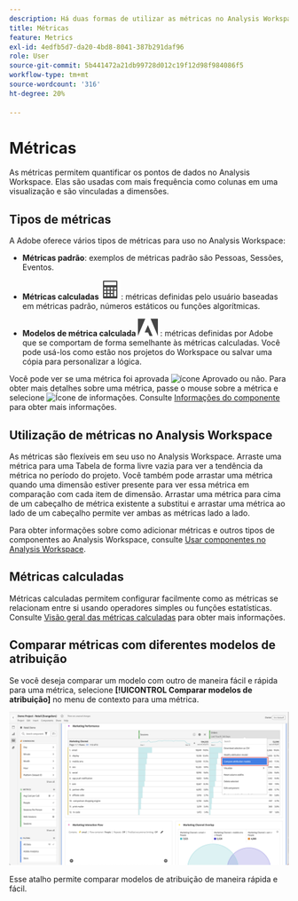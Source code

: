 ```yaml
---
description: Há duas formas de utilizar as métricas no Analysis Workspace.
title: Métricas
feature: Metrics
exl-id: 4edfb5d7-da20-4bd8-8041-387b291daf96
role: User
source-git-commit: 5b441472a21db99728d012c19f12d98f984086f5
workflow-type: tm+mt
source-wordcount: '316'
ht-degree: 20%

---
```


# Métricas

As métricas permitem quantificar os pontos de dados no Analysis Workspace. Elas são usadas com mais frequência como colunas em uma visualização e são vinculadas a dimensões.

## Tipos de métricas

A Adobe oferece vários tipos de métricas para uso no Analysis Workspace:


* **Métricas padrão**: exemplos de métricas padrão são Pessoas, Sessões, Eventos.

* **Métricas calculadas** ![Calculadora](/help/assets/icons/Calculator.svg): métricas definidas pelo usuário baseadas em métricas padrão, números estáticos ou funções algorítmicas.

* **Modelos de métrica calculada** ![AdobeLogoSmall](/help/assets/icons/AdobeLogoSmall.svg) : métricas definidas por Adobe que se comportam de forma semelhante às métricas calculadas. Você pode usá-los como estão nos projetos do Workspace ou salvar uma cópia para personalizar a lógica.

Você pode ver se uma métrica foi aprovada ![ícone Aprovado](https://spectrum.adobe.com/static/icons/ui_18/CheckmarkSize100.svg) ou não. Para obter mais detalhes sobre uma métrica, passe o mouse sobre a métrica e selecione ![Ícone de informações](https://spectrum.adobe.com/static/icons/workflow_18/Smock_InfoOutline_18_N.svg). Consulte [Informações do componente](use-components-in-workspace.md#component-info) para obter mais informações.



## Utilização de métricas no Analysis Workspace

As métricas são flexíveis em seu uso no Analysis Workspace. Arraste uma métrica para uma Tabela de forma livre vazia para ver a tendência da métrica no período do projeto. Você também pode arrastar uma métrica quando uma dimensão estiver presente para ver essa métrica em comparação com cada item de dimensão. Arrastar uma métrica para cima de um cabeçalho de métrica existente a substitui e arrastar uma métrica ao lado de um cabeçalho permite ver ambas as métricas lado a lado.

Para obter informações sobre como adicionar métricas e outros tipos de componentes ao Analysis Workspace, consulte [Usar componentes no Analysis Workspace](/help/components/use-components-in-workspace.md).

## Métricas calculadas

Métricas calculadas permitem configurar facilmente como as métricas se relacionam entre si usando operadores simples ou funções estatísticas. Consulte [Visão geral das métricas calculadas](/help/components/calc-metrics/calc-metr-overview.md) para obter mais informações.

<!--

There are several ways to create calculated metrics. See [Create calculated metrics]()

### Create calculated metrics for all projects

You can use the calculated metric builder to create calculated metrics. When created in this way, calculated metrics are available in the component list and can then be used in projects throughout your organization. 

For information about how to access the calculated metrics builder, see [Build metrics](/help/components/calc-metrics/cm-workflow/cm-build-metrics.md).

### Create calculated metrics for a single project

You can create quick calculated metrics that are available only for the project where they were created.

To create a calculated metric for a single project:

1. In Analysis Workspace, open the project where you want to create the calculated metric.

1. In a freeform table, select **[!UICONTROL Create metric from selection]** from the context menu in a column header.

   ![Workspace panel highlighting Create from selection](assets/create-metric-from-selection.png)

1. To create a calculated metric for this project only, choose from the following options:

   * [!UICONTROL **Divide**]
   
   * [!UICONTROL **Subtract**]

   * [!UICONTROL **Add**]

   * [!UICONTROL **Multiply**]

   Or, to open the calculated metric builder and create the calculated metric for all projects, select [!UICONTROL **Open in Calculated Metric Builder**], then continue with [Build metrics](/help/components/calc-metrics/cm-workflow/cm-build-metrics.md).


<!-- This video really shows an AA example using hits, etc.  Not suitable for CJA... >
+++ See the following video on how to create an implementation-less calculated metric from within Analysis Workspace.

[Calculated Metrics: Implementation-less metrics](https://experienceleague.adobe.com/docs/analytics-learn/tutorials/components/calculated-metrics/calculated-metrics-implementationless-metrics.html) (3:42)


>[!VIDEO](https://video.tv.adobe.com/v/25407/?quality=12)

+++

-->

## Comparar métricas com diferentes modelos de atribuição

Se você deseja comparar um modelo com outro de maneira fácil e rápida para uma métrica, selecione **[!UICONTROL Comparar modelos de atribuição]** no menu de contexto para uma métrica.

![realce do painel do Workspace Comparar modelos de atribuição](assets/compare-attribution.png)

Esse atalho permite comparar modelos de atribuição de maneira rápida e fácil.
